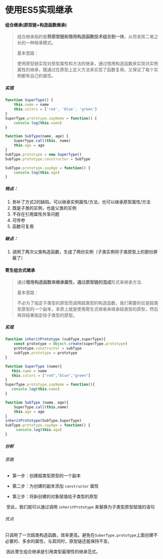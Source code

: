 # 使用ES5实现继承

#### 组合继承(原型链+构造函数继承)

> 组合继承指的是**将原型链和借用构造函数技术组合到一块**，从而发挥二者之长的一种继承模式。
>
> 基本思路：
>
> 使用原型链实现对原型属性和方法的继承，通过借用构造函数来实现对实例属性的继承，既通过在原型上定义方法来实现了函数复用，又保证了每个实例都有自己的属性。

##### 实现

```javascript
function SuperType() {
    this.name = name
    this.colors = ['red', 'blue', 'green']
}
SuperType.prototype.sayName = function() {
    console.log(this.name)
}

function SubType(name, age) {
    SuperType.call(this, name)
    this.age = age
}
SubType.prototype = new SuperType()
SubType.prototype.constructor = SubType

SubType.prototype.sayAge = function() {
    console.log(this.age)
}
```

##### 特点：

1. 弥补了方式2的缺陷，可以继承实例属性/方法，也可以继承原型属性/方法
2. 既是子类的实例，也是父类的实例
3. 不存在引用属性共享问题
4. 可传参
5. 函数可复用

##### 缺点：

1. 调用了两次父类构造函数，生成了两份实例（子类实例将子类原型上的那份屏蔽了）

#### 寄生组合式继承

> 通过**借用构造函数来继承属性，通过原型链的混成**形式来继承方法.
>
> 基本思路：
>
> 不必为了指定子类型的原型而调用超类型的构造函数，我们需要的仅是超类型原型的一个副本，本质上就是使用寄生式继承来继承超类型的原型，然后再将结果指定给子类型的原型。

##### 实现

```javascript
function inheritPrototype (subType,superType){
    const prototype = Object.create(superType.prototype)
    prototype.constructor = subType
    subType.prototype = prototype
}

function SuperType (name){
   this.name = name
   this.colors = ["red","blue","green"]
}
SuperType.prototype.sayName = function(){
   console.log(this.name)
}

function SubType (name, age){
    SuperType.call(this,name)
    this.age = age
}
inheritPrototype(SubType,SuperType)
SubType.prototype.sayAge = function() {
     console.log(this.age)
}
```

##### 分析

###### 思路

- 第一步：创建超类型原型的一个副本

- 第二步：为创建的副本添加 `constructor` 属性

- 第三步：将新创建的对象赋值给子类型的原型

​	至此，我们就可以通过调用 `inheritPrototype` 来替换为子类型原型赋值的语句

###### 优点

​	只调用了一次超类构造函数，效率更高。避免在`SuberType.prototype`上面创建不必要的、多余的属性，与其同时，原型链还能保持不变。

​	因此寄生组合继承是引用类型最理性的继承范式。